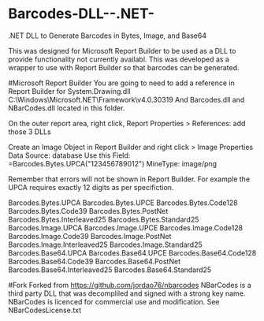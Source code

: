 # Barcodes-DLL--.NET-
.NET DLL to Generate Barcodes in Bytes, Image, and Base64

This was designed for Microsoft Report Builder to be used as a DLL to provide functionality not currently availabl.
This was developed as a wrapper to use with Report Builder so that barcodes can be generated.


#Microsoft Report Builder 
You are going to need to add a reference in Report Builder for System.Drawing.dll C:\Windows\Microsoft.NET\Framework\v4.0.30319
And Barcodes.dll and NBarCodes.dll located in this folder.

On the outer report area, right click, Report Properties > References: add those 3 DLLs

Create an Image Object in Report Builder and right click > Image Properties
Data Source: database
Use this Field: =Barcodes.Bytes.UPCA("123456789012")
MineType: image/png

Remember that errors will not be shown in Report Builder. 
For example the UPCA requires exactly 12 digits as per specifiction.

Barcodes.Bytes.UPCA
Barcodes.Bytes.UPCE
Barcodes.Bytes.Code128
Barcodes.Bytes.Code39
Barcodes.Bytes.PostNet
Barcodes.Bytes.Interleaved25
Barcodes.Bytes.Standard25
Barcodes.Image.UPCA
Barcodes.Image.UPCE
Barcodes.Image.Code128
Barcodes.Image.Code39
Barcodes.Image.PostNet
Barcodes.Image.Interleaved25
Barcodes.Image.Standard25
Barcodes.Base64.UPCA
Barcodes.Base64.UPCE
Barcodes.Base64.Code128
Barcodes.Base64.Code39
Barcodes.Base64.PostNet
Barcodes.Base64.Interleaved25
Barcodes.Base64.Standard25

#Fork
Forked from https://github.com/jordao76/nbarcodes
NBarCodes is a third party DLL that was decompliled and signed with a strong key name.
NBarCodes is licenced for commercial use and modification. See NBarCodesLicense.txt
